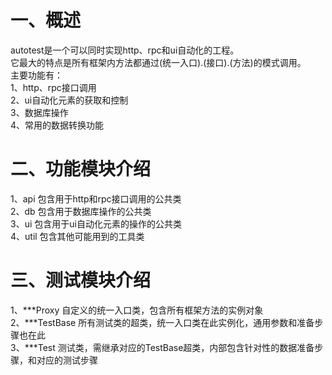 # 一、概述
autotest是一个可以同时实现http、rpc和ui自动化的工程。\
它最大的特点是所有框架内方法都通过(统一入口).(接口).(方法)的模式调用。\
主要功能有：\
1、http、rpc接口调用\
2、ui自动化元素的获取和控制\
3、数据库操作\
4、常用的数据转换功能

# 二、功能模块介绍
1、api  包含用于http和rpc接口调用的公共类\
2、db   包含用于数据库操作的公共类\
3、ui   包含用于ui自动化元素的操作的公共类\
4、util 包含其他可能用到的工具类

# 三、测试模块介绍
1、***Proxy 自定义的统一入口类，包含所有框架方法的实例对象\
2、***TestBase 所有测试类的超类，统一入口类在此实例化，通用参数和准备步骤也在此\
3、***Test 测试类，需继承对应的TestBase超类，内部包含针对性的数据准备步骤，和对应的测试步骤
